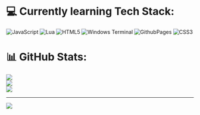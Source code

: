 
# 💻 Currently learning Tech Stack:
![JavaScript](https://img.shields.io/badge/javascript-%23323330.svg?style=flat&logo=javascript&logoColor=%23F7DF1E) ![Lua](https://img.shields.io/badge/lua-%232C2D72.svg?style=flat&logo=lua&logoColor=white) ![HTML5](https://img.shields.io/badge/html5-%23E34F26.svg?style=flat&logo=html5&logoColor=white) ![Windows Terminal](https://img.shields.io/badge/Windows%20Terminal-%234D4D4D.svg?style=flat&logo=windows-terminal&logoColor=white) ![GithubPages](https://img.shields.io/badge/github%20pages-121013?style=flat&logo=github&logoColor=white) ![CSS3](https://img.shields.io/badge/css3-%231572B6.svg?style=flat&logo=css3&logoColor=white)
# 📊 GitHub Stats:
![](https://github-readme-stats.vercel.app/api?username=VizardAlpha&theme=onedark&hide_border=false&include_all_commits=true&count_private=true)<br/>
![](https://github-readme-streak-stats.herokuapp.com/?user=VizardAlpha&theme=onedark&hide_border=false)<br/>
![](https://github-readme-stats.vercel.app/api/top-langs/?username=VizardAlpha&theme=onedark&hide_border=false&include_all_commits=true&count_private=true&layout=compact)

---
![](https://komarev.com/ghpvc/?username=VizardAlpha&color=lightgrey)
